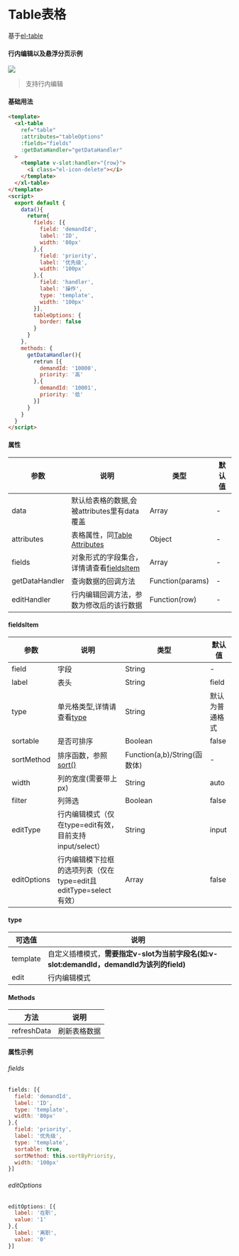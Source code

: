 # Table表格
基于[el-table](https://element.eleme.cn/#/zh-CN/component/table)
#### 行内编辑以及悬浮分页示例  

<img src="/xilan-docs/static/img/xilan/行内编辑悬浮分页.gif" style="background: url('/xilan-docs/static/img/图片加载中.png')">  

>支持行内编辑
#### 基础用法
``` html
<template>
  <xl-table
    ref="table"
    :attributes="tableOptions"
    :fields="fields"
    :getDataHandler="getDataHandler"
  >
    <template v-slot:handler="{row}">
      <i class="el-icon-delete"></i>
    </template>
  </xl-table>
</template>
<script>
  export default {
    data(){
      return{
        fields: [{
          field: 'demandId',
          label: 'ID',
          width: '80px'
        },{
          field: 'priority',
          label: '优先级',
          width: '100px'
        },{
          field: 'handler',
          label: '操作',
          type: 'template',
          width: '100px'
        }],
        tableOptions: {
          border: false
        }
      }
    },
    methods: {
      getDataHandler(){
        retrun [{
          demandId: '10000',
          priority: '高'
        },{
          demandId: '10001',
          priority: '低'
        }]
      }
    }
  }
</script>
```
#### 属性  
| 参数  | 说明    | 类型 |  默认值 |
| ---- |  ----  | ----  | ----  |
| data  | 默认给表格的数据,会被attributes里有data覆盖  | Array  | - |
| attributes  | 表格属性，同[Table Attributes](https://element.eleme.cn/#/zh-CN/component/table) | Object |  - |
| fields  | 对象形式的字段集合，详情请查看[fieldsItem](/doc/table?id=fieldsItem)  | Array | - |
| getDataHandler  | 查询数据的回调方法   | Function(params) | - |
| editHandler  | 行内编辑回调方法，参数为修改后的该行数据  | Function(row)  | - |  
  
#### fieldsItem  
| 参数  | 说明   | 类型 |  默认值 |
| ---- |  ----  | ----  | ----  |
| field | 字段 | String | - |
| label | 表头 | String | field |
| type | 单元格类型,详情请查看[type](/doc/table?id=type)| String | 默认为普通格式 |
| sortable | 是否可排序 | Boolean | false |
| sortMethod | 排序函数，参照[sort()](https://www.w3school.com.cn/js/jsref_sort.asp) | Function(a,b)/String(函数体) | - |
| width | 列的宽度(需要带上px) | String | auto |
| filter | 列筛选 | Boolean | false |
| editType | 行内编辑模式（仅在type=edit有效，目前支持input/select） | String | input |
| editOptions | 行内编辑模下拉框的选项列表（仅在type=edit且editType=select有效） | Array | false |

#### type  
| 可选值 | 说明   |
| ---- |  ----  |
| template |  自定义插槽模式，__需要指定v-slot为当前字段名(如:v-slot:demandId，demandId为该列的field)__  |
| edit |  行内编辑模式  |

#### Methods 
| 方法 | 说明   |
| --- | --- |
| refreshData |  刷新表格数据  |

#### 属性示例 
###### fields
```js
fields: [{
  field: 'demandId',
  label: 'ID',
  type: 'template',
  width: '80px'
},{
  field: 'priority',
  label: '优先级',
  type: 'template',
  sortable: true,
  sortMethod: this.sortByPriority,
  width: '100px'
}]
```
###### editOptions
```js
editOptions: [{
  label: '在职',
  value: '1'
},{
  label: '离职',
  value: '0'
}]
```
